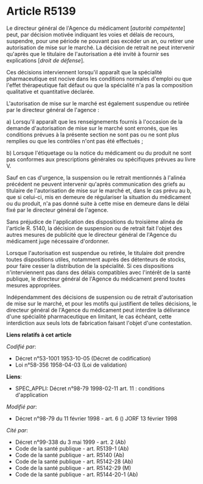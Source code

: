 # Article R5139

Le directeur général de l'Agence du médicament [*autorité compétente*] peut, par décision motivée indiquant les voies et
délais de recours, suspendre, pour une période ne pouvant pas excéder un an, ou retirer une autorisation de mise sur le
marché. La décision de retrait ne peut intervenir qu'après que le titulaire de l'autorisation a été invité à fournir ses
explications [*droit de défense*].

Ces décisions interviennent lorsqu'il apparaît que la spécialité pharmaceutique est nocive dans les conditions normales
d'emploi ou que l'effet thérapeutique fait défaut ou que la spécialité n'a pas la composition qualitative et quantitative
déclarée.

L'autorisation de mise sur le marché est également suspendue ou retirée par le directeur général de l'agence :

a) Lorsqu'il apparaît que les renseignements fournis à l'occasion de la demande d'autorisation de mise sur le marché sont
erronés, que les conditions prévues à la présente section ne sont pas ou ne sont plus remplies ou que les contrôles n'ont pas
été effectués ;

b) Lorsque l'étiquetage ou la notice du médicament ou du produit ne sont pas conformes aux prescriptions générales ou
spécifiques prévues au livre V.

Sauf en cas d'urgence, la suspension ou le retrait mentionnés à l'alinéa précédent ne peuvent intervenir qu'après
communication des griefs au titulaire de l'autorisation de mise sur le marché et, dans le cas prévu au b, que si celui-ci,
mis en demeure de régulariser la situation du médicament ou du produit, n'a pas donné suite à cette mise en demeure dans le
délai fixé par le directeur général de l'agence.

Sans préjudice de l'application des dispositions du troisième alinéa de l'article R. 5140, la décision de suspension ou de
retrait fait l'objet des autres mesures de publicité que le directeur général de l'Agence du médicament juge nécessaire
d'ordonner.

Lorsque l'autorisation est suspendue ou retirée, le titulaire doit prendre toutes dispositions utiles, notamment auprès des
détenteurs de stocks, pour faire cesser la distribution de la spécialité. Si ces dispositions n'interviennent pas dans des
délais compatibles avec l'intérêt de la santé publique, le directeur général de l'Agence du médicament prend toutes mesures
appropriées.

Indépendamment des décisions de suspension ou de retrait d'autorisation de mise sur le marché, et pour les motifs qui
justifient de telles décisions, le directeur général de l'Agence du médicament peut interdire la délivrance d'une spécialité
pharmaceutique en limitant, le cas échéant, cette interdiction aux seuls lots de fabrication faisant l'objet d'une
contestation.

**Liens relatifs à cet article**

_Codifié par_:

  - Décret n°53-1001 1953-10-05 (Décret de codification)
  - Loi n°58-356 1958-04-03 (Loi de validation)

**Liens**:

  - SPEC_APPLI: Décret n°98-79 1998-02-11 art. 11 : conditions d'application

_Modifié par_:

  - Décret n°98-79 du 11 février 1998 - art. 6 () JORF 13 février 1998

_Cité par_:

  - Décret n°99-338 du 3 mai 1999 - art. 2 (Ab)
  - Code de la santé publique - art. R5139-1 (Ab)
  - Code de la santé publique - art. R5140 (Ab)
  - Code de la santé publique - art. R5142-28 (Ab)
  - Code de la santé publique - art. R5142-29 (M)
  - Code de la santé publique - art. R5144-20-1 (Ab)
